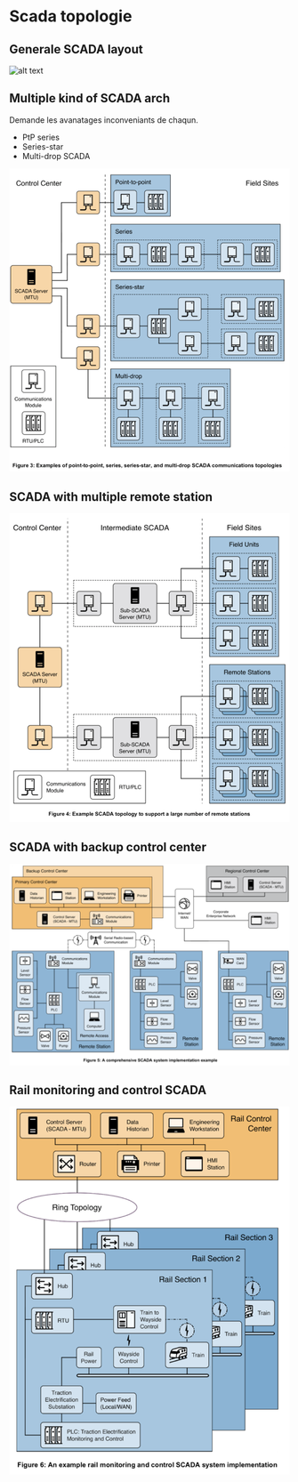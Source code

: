 
# Scada topologie

## Generale SCADA layout

![alt text](0c926655e4f1d7a3cd8a5ab762f4f139-1.png)

## Multiple kind of SCADA arch

Demande les avanatages inconveniants de chaqun.

- PtP series
- Series-star
- Multi-drop SCADA

![alt text](45c084da4d03d0882252857da2be0286.png)

## SCADA with multiple remote station

![alt text](d53f357c653cf2553ed6ad720dadb1c2.png)

## SCADA with backup control center

![alt text](1607dd6bf94da62508f9ab63c6720a28.png)

## Rail monitoring and control SCADA

![alt text](48b4efbc31d9bbf6f379768b545542ba.png)
